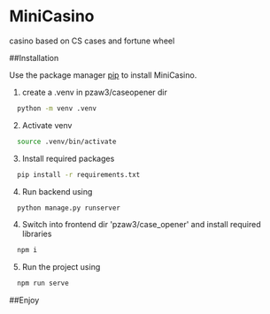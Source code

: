 # MiniCasino

casino based on CS cases and fortune wheel

##Installation

Use the package manager [pip](https://pip.pypa.io/en/stable/) to install MiniCasino.

1. create a .venv in pzaw3/caseopener dir
```bash
  python -m venv .venv
```

2. Activate venv
```bash
  source .venv/bin/activate
```

3. Install required packages
```bash
  pip install -r requirements.txt
```
4. Run backend using 
```bash
  python manage.py runserver
```

4. Switch into frontend dir 'pzaw3/case_opener' and install required libraries
```bash
  npm i
```

5. Run the project using
```bash
  npm run serve
```

##Enjoy



